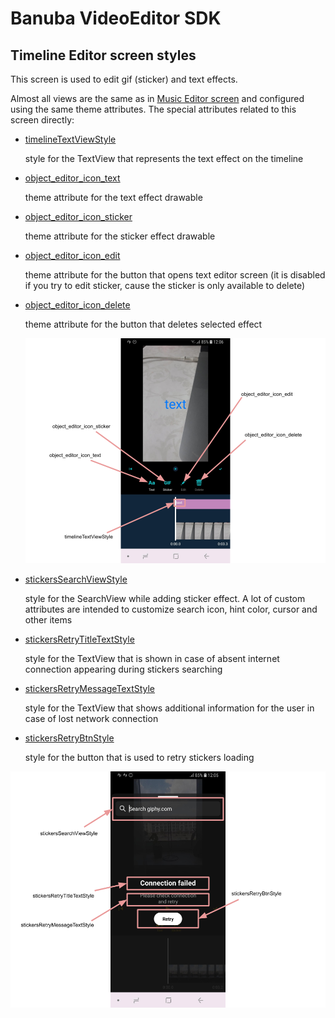 # Banuba VideoEditor SDK
## Timeline Editor screen styles

This screen is used to edit gif (sticker) and text effects. 

Almost all views are the same as in [Music Editor screen](music_editor_styles.md) and configured using the same theme attributes. The special attributes related to this screen directly:

- [timelineTextViewStyle](https://github.com/Banuba/ve-sdk-android-integration-sample/blob/main/app/src/main/res/values/themes.xml#L183)

    style for the TextView that represents the text effect on the timeline

- [object_editor_icon_text](https://github.com/Banuba/ve-sdk-android-integration-sample/blob/main/app/src/main/res/values/themes.xml#L184)

    theme attribute for the text effect drawable

- [object_editor_icon_sticker](https://github.com/Banuba/ve-sdk-android-integration-sample/blob/main/app/src/main/res/values/themes.xml#L185)

    theme attribute for the sticker effect drawable

- [object_editor_icon_edit](https://github.com/Banuba/ve-sdk-android-integration-sample/blob/main/app/src/main/res/values/themes.xml#L186)

    theme attribute for the button that opens text editor screen (it is disabled if you try to edit sticker, cause the sticker is only available to delete)
- [object_editor_icon_delete](https://github.com/Banuba/ve-sdk-android-integration-sample/blob/main/app/src/main/res/values/themes.xml#L187)

    theme attribute for the button that deletes selected effect

    ![img](screenshots/timeline1.png)

- [stickersSearchViewStyle](https://github.com/Banuba/ve-sdk-android-integration-sample/blob/main/app/src/main/res/values/themes.xml#L177)

    style for the SearchView while adding sticker effect. A lot of custom attributes are intended to customize search icon, hint color, cursor and other items
- [stickersRetryTitleTextStyle](https://github.com/Banuba/ve-sdk-android-integration-sample/blob/main/app/src/main/res/values/themes.xml#L178)

    style for the TextView that is shown in case of absent internet connection appearing during stickers searching
- [stickersRetryMessageTextStyle](https://github.com/Banuba/ve-sdk-android-integration-sample/blob/main/app/src/main/res/values/themes.xml#L179)

    style for the TextView that shows additional information for the user in case of lost network connection
- [stickersRetryBtnStyle](https://github.com/Banuba/ve-sdk-android-integration-sample/blob/main/app/src/main/res/values/themes.xml#L180)

    style for the button that is used to retry stickers loading

![img](screenshots/timeline2.png)
